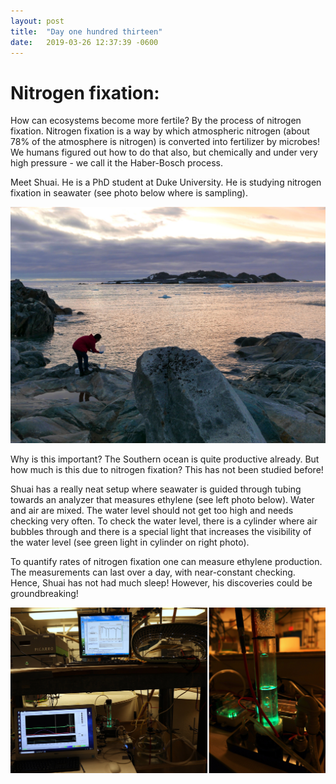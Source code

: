 ```yaml
---
layout: post
title:  "Day one hundred thirteen"
date:   2019-03-26 12:37:39 -0600
---
```

# Nitrogen fixation:
How can ecosystems become more fertile? By the process of nitrogen fixation. Nitrogen fixation is a way by which atmospheric nitrogen (about 78% of the atmosphere is nitrogen) is converted into fertilizer by microbes! We humans figured out how to do that also, but chemically and under very high pressure - we call it the Haber-Bosch process. 

Meet Shuai. He is a PhD student at Duke University. He is studying nitrogen fixation in seawater (see photo below where is sampling).

![Shuai sampling](/assets/blog_photos/190326/Shuai_Sampling.jpg)

Why is this important? The Southern ocean is quite productive already. But how much is this due to nitrogen fixation? This has not been studied before!

Shuai has a really neat setup where seawater is guided through tubing towards an analyzer that measures ethylene (see left photo below). Water and air are mixed. The water level should not get too high and needs checking very often. To check the water level, there is a cylinder where air bubbles through and there is a special light that increases the visibility of the water level (see green light in cylinder on right photo).

To quantify rates of nitrogen fixation one can measure ethylene production. The measurements can last over a day, with near-constant checking. Hence, Shuai has not had much sleep! However, his discoveries could be groundbreaking! 

![Instrumental setup](/assets/blog_photos/190326/ShuaiExperiment_Nfixation.jpg)
